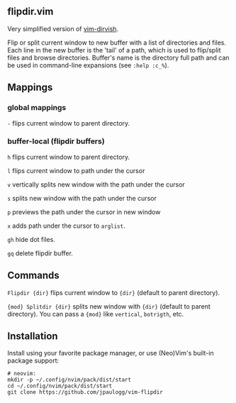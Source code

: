## flipdir.vim

Very simplified version of [vim-dirvish](https://github.com/justinmk/vim-dirvish).

Flip or split current window to new buffer with a list of directories and files.
Each line in the new buffer is the 'tail'  of  a	path,  which  is  used	to
flip/split files and browse directories. Buffer's name is the directory full
path and can be used in command-line expansions (see `:help :c_%`).

## Mappings

### global mappings

`-` flips current window to parent directory.

### buffer-local (flipdir buffers)

`h` flips current window to parent directory.

`l` flips current window to path under the cursor

`v` vertically splits new window with the path under the cursor

`s` splits new window with the path under the cursor

`p` previews the path under the cursor in new window

`x` adds path under the cursor to `arglist`.

`gh` hide dot files.

`gq` delete flipdir buffer.

## Commands

`Flipdir {dir}` flips current window to `{dir}` (default to parent directory).

`{mod} Splitdir {dir}` splits new window with `{dir}` (default to parent directory).
You can pass a `{mod}` like `vertical`, `botrigth`, etc.

## Installation

Install using your favorite package manager, or use (Neo)Vim's built-in package support:

```
# neovim:
mkdir -p ~/.config/nvim/pack/dist/start
cd ~/.config/nvim/pack/dist/start
git clone https://github.com/jpaulogg/vim-flipdir
```
